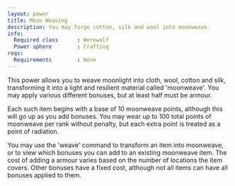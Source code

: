 ```yaml
---
layout: power
title: Moon Weaving
description: You may forge cotton, silk and wool into moonweave.
info:
  Required class      : Werewolf
  Power sphere        : Crafting
reqs:
  Requirements        : None
---
```


This power allows you to weave moonlight into cloth, wool, cotton and silk,
transforming it into a light and resilient material called 'moonweave'.  You
may apply various different bonuses, but at least half must be armour.

Each such item begins with a base of 10 moonweave points, although this will go
up as you add bonuses.  You may wear up to 100 total points of moonweave per
rank without penalty, but each extra point is treated as a point of radiation.

You may use the 'weave' command to transform an item into moonweave, or to view
which bonuses you can add to an existing moonweave item.  The cost of adding a
armour varies based on the number of locations the item covers.  Other bonuses
have a fixed cost, although not all items can have all bonuses applied to them.
